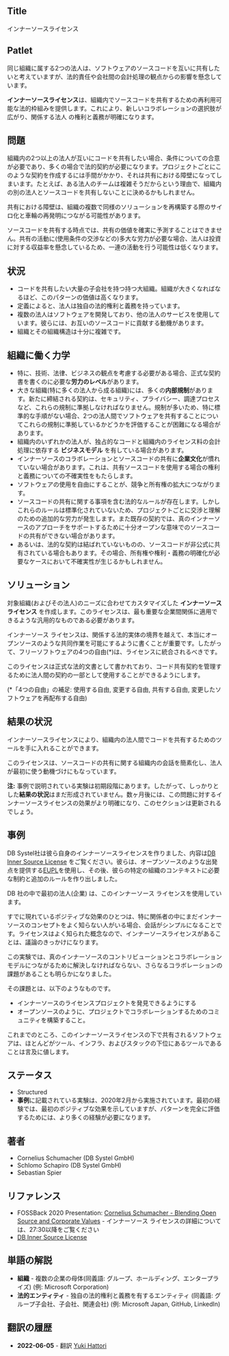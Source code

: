 ## Title

インナーソースライセンス

## Patlet

同じ組織に属する2つの法人は、ソフトウェアのソースコードを互いに共有したいと考えていますが、法的責任や会社間の会計処理の観点からの影響を懸念しています。

**インナーソースライセンス**は、組織内でソースコードを共有するための再利用可能な法的枠組みを提供します。これにより、新しいコラボレーションの選択肢が広がり、関係する法人 の権利と義務が明確になります。

## 問題

組織内の2つ以上の法人が互いにコードを共有したい場合、条件についての合意が必要であり、多くの場合で法的契約が必要になります。プロジェクトごとにこのような契約を作成するには手間がかかり、それは共有における障壁になってしまいます。たとえば、ある法人のチームは複雑そうだからという理由で、組織内の別の法人とソースコードを共有しないことに決めるかもしれません。

共有における障壁は、組織の複数で同様のソリューションを再構築する際のサイロ化と車輪の再発明につながる可能性があります。

ソースコードを共有する時点では、共有の価値を確実に予測することはできません。共有の活動に(使用条件の交渉などの)多大な労力が必要な場合、法人は投資に対する収益率を懸念しているため、一連の活動を行う可能性は低くなります。

## 状況

- コードを共有したい大量の子会社を持つ持つ大組織。組織が大きくなればなるほど、このパターンの価値は高くなります。
- 定義によると、法人は独自の法的権利と義務を持っています。
- 複数の法人はソフトウェアを開発しており、他の法人のサービスを使用しています。彼らには、お互いのソースコードに貢献する動機があります。
- 組織とその組織構造は十分に複雑です。

## 組織に働く力学

- 特に、技術、法律、ビジネスの観点を考慮する必要がある場合、正式な契約書を書くのに必要な**労力のレベル**があります。
- 大きな組織(特に多くの法人から成る組織)には、多くの**内部規制**があります。新たに締結される契約は、セキュリティ、プライバシー、調達プロセスなど、これらの規制に準拠しなければなりません。規制が多いため、特に標準的な手順がない場合、2つの法人間でソフトウェアを共有することについてこれらの規制に準拠しているかどうかを評価することが困難になる場合があります。
- 組織内のいずれかの法人が、独占的なコードと組織内のライセンス料の会計処理に依存する **ビジネスモデル** を有している場合があります。
- インナーソースのコラボレーションとソースコードの共有に**企業文化**が慣れていない場合があります。これは、共有ソースコードを使用する場合の権利と義務についての不確実性をもたらします。
- ソフトウェアの使用を自由にすることが、競争と所有権の拡大につながります。
- ソースコードの共有に関する事項を含む法的なルールが存在します。しかしこれらのルールは標準化されていないため、プロジェクトごとに交渉と理解のための追加的な労力が発生します。また既存の契約では、真のインナーソースのアプローチをサポートするために十分オープンな意味でのソースコードの共有ができない場合があります。
- あるいは、法的な契約は結ばれていないものの、ソースコードが非公式に共有されている場合もあります。その場合、所有権や権利・義務の明確化が必要なケースにおいて不確実性が生じるかもしれません。

## ソリューション

対象組織(およびその法人)のニーズに合わせてカスタマイズした **インナーソース ライセンス** を作成します。このライセンスは、最も重要な企業間関係に適用できるような汎用的なものである必要があります。

インナーソース ライセンスは、関係する法的実体の境界を越えて、本当にオープンソースのような共同作業を可能にするように書くことが重要です。したがって、フリーソフトウェアの4つの自由(*)は、ライセンスに統合されるべきです。

このライセンスは正式な法的文書として書かれており、コード共有契約を管理するために法人間の契約の一部として使用することができるようにします。

(*「4つの自由」の補足: 使用する自由, 変更する自由, 共有する自由, 変更したソフトウェアを再配布する自由)

## 結果の状況

インナーソースライセンスにより、組織内の法人間でコードを共有するためのツールを手に入れることができます。

このライセンスは、ソースコードの共有に関する組織内の会話を簡素化し、法人が最初に使う動機づけにもなっています。

**注:** 事例で説明されている実験は初期段階にあります。したがって、しっかりとした**結果の状況**はまだ形成されていません。数ヶ月後には、この問題に対するインナーソースライセンスの効果がより明確になり、このセクションは更新されるでしょう。

## 事例

DB Systel社は彼ら自身のインナーソースライセンスを作りました、内容は[DB Inner Source License][db-inner-source-license] をご覧ください。彼らは、オープンソースのような出発点を提供する[EUPL][eupl]を使用し、その後、彼らの特定の組織のコンテキストに必要な制約と追加のルールを作り出しました。

DB 社の中で最初の法人(企業) は、このインナーソース ライセンスを使用しています。

すでに現れているポジティブな効果のひとつは、特に関係者の中にまだインナーソースのコンセプトをよく知らない人がいる場合、会話がシンプルになることです。ライセンスはよく知られた概念なので、インナーソースライセンスがあることは、議論のきっかけになります。

この実験では、真のインナーソースのコントリビューションとコラボレーションモデルにつながるために解決しなければならない、さらなるコラボレーションの課題があることも明らかになりました。

その課題とは、以下のようなものです。

- インナーソースのライセンスプロジェクトを発見できるようにする
- オープンソースのように、プロジェクトでコラボレーションするためのコミュニティを構築すること。

これまでのところ、このインナーソースライセンスの下で共有されるソフトウェアは、ほとんどがツール、インフラ、およびスタックの下位にあるツールであることは言及に値します。

## ステータス

* Structured
* **事例**に記載されている実験は、2020年2月から実施されています。最初の経験では、最初のポジティブな効果を示していますが、パターンを完全に評価するためには、より多くの経験が必要になります。

## 著者

- Cornelius Schumacher (DB Systel GmbH)
- Schlomo Schapiro (DB Systel GmbH)
- Sebastian Spier

## リファレンス

- FOSSBack 2020 Presentation: [Cornelius Schumacher - Blending Open Source and Corporate Values](https://youtu.be/hikC6U8X_Ec) - インナーソース ライセンスの詳細については、27:30以降をご覧ください
- [DB Inner Source License][db-inner-source-license]

## 単語の解説

- **組織** - 複数の企業の母体(同義語: グループ、ホールディング、エンタープライズ) (例: Microsoft Corporation)
- **法的エンティティ** - 独自の法的権利と義務を有するエンティティ (同義語: グループ子会社、子会社、関連会社) (例: Microsoft Japan, GitHub, LinkedIn)

[db-inner-source-license]: https://github.com/dbsystel/open-source-policies/blob/master/DB-Inner-Source-License.md
[eupl]: https://joinup.ec.europa.eu/collection/eupl/eupl-text-eupl-12

## 翻訳の履歴

- **2022-06-05** - 翻訳 [Yuki Hattori](https://github.com/yuhattor)
